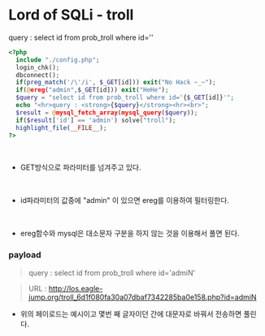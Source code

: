 # Lord of SQLi - troll
query : select id from prob_troll where id=''
```php
<?php  
  include "./config.php";
  login_chk();
  dbconnect();
  if(preg_match('/\'/i', $_GET[id])) exit("No Hack ~_~");
  if(@ereg("admin",$_GET[id])) exit("HeHe");
  $query = "select id from prob_troll where id='{$_GET[id]}'";
  echo "<hr>query : <strong>{$query}</strong><hr><br>";
  $result = @mysql_fetch_array(mysql_query($query));
  if($result['id'] == 'admin') solve("troll");
  highlight_file(__FILE__);
?>
```

<br>

- GET방식으로 파라미터를 넘겨주고 있다.

<br>

- id파라미터의 값중에  "admin" 이 있으면 ereg를 이용하여 필터링한다.

<br>

- ereg함수와 mysql은 대소문자 구분을 하지 않는 것을 이용해서 풀면 된다.  

### payload
> query : select id from prob_troll where id='admiN'

> URL : http://los.eagle-jump.org/troll_6d1f080fa30a07dbaf7342285ba0e158.php?id=admiN  

- 위의 페이로드는 예시이고 몇번 째 글자이던 간에 대문자로 바꿔서 전송하면 풀린다.
